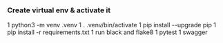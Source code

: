 ### Create virtual env & activate it
1 python3 -m venv .venv 
1 . .venv/bin/activate
1 pip install --upgrade pip
1 pip install -r requirements.txt
1 run black and flake8
1 pytest
1 swagger
